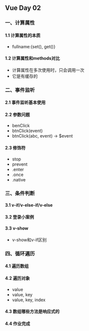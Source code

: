 ## Vue Day 02

### 一、计算属性

#### 1.1 计算属性的本质

- fullname:{set(), get()}

#### 1.2 计算属性和methods对比

- 计算属性在多次使用时，只会调用一次
- 它是有缓存的



### 二、事件监听

#### 2.1 事件监听基本使用

#### 2.2 参数问题

- benClick
- btnClick(event)
- btnClick(abc, event) -> $event

#### 2.3 修饰符

- stop
- prevent
- .enter
- .once
- .native



### 三、条件判断

#### 3.1 v-if/v-else-if/v-else

#### 3.2 登录小案例

#### 3.3 v-show

- v-show和v-if区别



### 四、循环遍历

#### 4.1 遍历数组

#### 4.2 遍历对象

- value
- value, key
- value, key, index

#### 4.3 数组哪些方法是响应式的

#### 4.4 作业完成